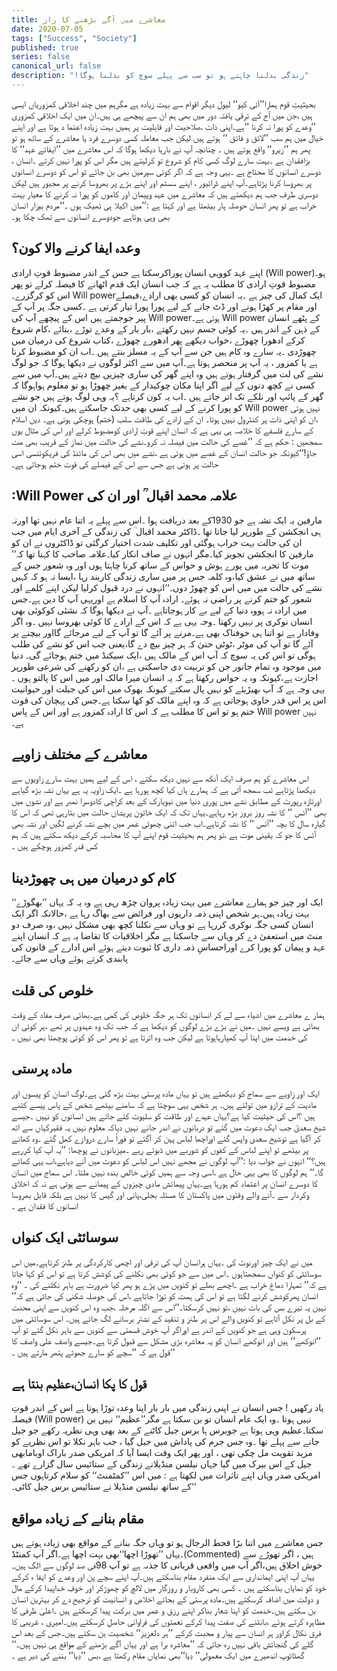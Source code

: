 ```yaml
---
title: معاشرے میں آگے بڑھنے کا راز
date: 2020-07-05
tags: ["Success", "Society"]
published: true
series: false
canonical_url: false
description: "!زندگی بدلنا چاہتے ہو تو سب سے پہلے سوچ کو بدلنا ہوگا"
---
```


بحیثیتِ قوم ہمارا’’آئی کیو‘‘ لیول دیگر اقوام سے بہت زیادہ ہے مگرہم میں چند اخلاقی کمزوریاں ایسی ہیں ،جن میں آج کے ترقی یافتہ دور میں بھی ہم ان سے پیچھے ہی ہیں۔ان میں ایک اخلاقی کمزوری ’’وعدے کو پورا نہ کرنا ‘‘ہے۔اپنی ذات ،صلاحیت اور قابلیت پر ہمیں بہت زیادہ اعتما د ہوتا ہے اور اپنے خیال میں ہم سب ’’لائق و فائق ‘‘ ہوتے ہیں لیکن جب معاملہ کسی دوسرے فرد یا معاشرے کے ساتھ ہو تو پھر ہم ’’زیرو‘‘ واقع ہوتے ہیں ۔ چنانچہ آپ نے بارہا دیکھا ہوگا کہ اس معاشرے میں ’’ایفائے عہد‘‘ کا بڑافقدان ہے ۔بہت سارے لوگ کسی کام کو شروع تو کرلیتے ہیں مگر اس کو پورا نہیں کرتے ۔انسان ، دوسرے انسانوں کا محتاج ہے ۔یہی وجہ ہے کہ اگر کوئی سپرمین بھی بن جائے تو اس کو دوسرے انسانوں پر بھروسا کرنا پڑتاہے۔آپ اپنے ڈرائیور ، اپنے سسٹم اور اپنے بڑے پر بھروسا کرنے پر مجبور ہیں لیکن دوسری طرف جب ہم دیکھتے ہیں کہ معاشرے میں عہد وپیمان اور کاموں کو پورا نہ کرنے کا معیار بہت خراب ہے تو پھر انسان حوصلہ ہار بیٹھتا ہے اور کہتا ہے :’’میں اکیلا ہی ٹھیک ہوں ۔‘‘مردم بیزار انسان بھی وہی ہوتاہے جودوسرے انسانوں سے تھک چکا ہو۔

## وعدہ ایفا کرنے والا کون؟

اپنے عہد کووہی انسان پوراکرسکتا ہے جس کے اندر مضبوط قوتِ ارادی (Will power)ہو۔مضبوط قوتِ ارادی کا مطلب یہ ہے کہ جب انسان ایک قدم اٹھانے کا فیصلہ کرلے تو پھر اس کو کرگزرے۔ Will powerایک کمال کی چیز ہے ۔یہ انسان کو کسی بھی ارادے،فیصلے اور مقام پر کھڑا ہونے اور ڈٹ جانے کے لیے پورا پورا تیار کرتی ہے ۔کسی جگہ پر آپ کے پیر جوجمتے ہیں اس کے پیچھے آپ کی Will powerہوتی ہے۔ Will power کے پٹھے انسان کے ذہن کے اندر ہیں ۔یہ کوئی جسم نہیں رکھتے ،بار بار کے وعدے توڑے ،بنائے ،کام شروع کرکے ادھورا چھوڑے ،خواب دیکھے پھر ادھورے چھوڑے ،کتاب شروع کی درمیان میں چھوڑدی ۔یہ سارے وہ کام ہیں جن سے آپ کے یہ مسلز بنتے ہیں ۔اب ان کو مضبوط کرنا ہے یا کمزور ، یہ آپ پر منحصر ہوتا ہے۔آپ میں سے اکثر لوگوں نے دیکھا ہوگا کہ جو لوگ نشے کی لت میں گرفتار ہوتے ہیں وہ اپنے گھر کی ساری چیزیں بیچ دیتے ہیں۔آپ میں سے کسی نے کچھ دنوں کے لیے اگر اپنا مکان چوکیدار کے بغیر چھوڑا ہو تو معلوم ہواہوگا کہ گھر کے پائپ اور نلکے تک اتر جاتے ہیں ۔اب یہ کون کرتاہے ؟یہ وہی لوگ ہوتے ہیں جو نشے کو پورا کرنے کے لیے کسی بھی حدتک جاسکتے ہیں۔کیونکہ ان میں Will power نہیں ہوتی ،ان کو اپنی ذات پر کنٹرول نہیں ہوتا۔ ان کے ارادے کی طاقت سلب (ختم) ہوچکی ہوتی ہے۔
دین اسلام کے سارے فلسفے کا خلاصہ ہی یہی ہے کہ انسان اپنے قوتِ ارادی کومضبوط کرلے اور اس کی مثال یوں سمجھیں : حکم ہے کہ ’’غصے کی حالت میں فیصلہ نہ کرو۔نشے کی حالت میں نماز کے قریب بھی مت جاؤ!‘‘کیونکہ جو حالت انسان کے غصے میں ہوتی ہے ،نشے میں بھی اس کی مائنڈ کی فریکوئنسی اسی حالت پر ہوتی ہے جس سے اس کے فیصلے کی قوت ختم ہوجاتی ہے۔

## :Will Power علامہ محمد اقبال ؒ اور ان کی

مارفین یہ ایک نشہ ہے جو 1930کے بعد دریافت ہوا ۔اس سے پہلے یہ اتنا عام نہیں تھا اورنہ ہی انجکشن کے طورپر لیا جاتا تھا ۔ڈاکٹر محمد اقبال ؒ کی زندگی کے آخری ایام میں جب ان کی حالت بہت خراب ہوگئی اور تکلیف شدت اختیار کرگئی تو ڈاکٹروں نے ان کو مارفین کا انجکشن تجویز کیا۔مگر انہوں نے صاف انکار کیا۔علامہ صاحب کا کہنا تھا کہ’’ موت کا تجربہ میں پورے ہوش و حواس کے ساتھ کرنا چاہتا ہوں اور وہ شعور جس کے ساتھ میں نے عشق کیا،وہ کلمہ جس پر میں ساری زندگی کاربند رہا ،ایسا نہ ہو کہ کہیں نشے کی حالت میں میں اس کو چھوڑ دوں۔‘‘انہوں نے درد قبول کرلیا لیکن اپنے کلمے اور شعور کو ختم کرنے پر راضی نہ ہوئے۔
ارادہ آپ کا اسلام ہے اوریہی آپ کا دین ہے۔جس میں ارادہ نہ ہووہ دنیا کے لیے بے کار ہوجاتاہے ۔آپ نے دیکھا ہوگا کہ نشئی کوکوئی بھی انسان نوکری پر نہیں رکھتا ۔وجہ یہی ہے کہ اس کے ارادے کا کوئی بھروسا نہیں ۔وہ اگر وفادار ہے تو اتنا ہی خوفناک بھی ہے۔مرنے پر آئے گا تو آپ کے لیے مرجائے گااور بیچنے پر آئے گا تو آپ کی موٹر ،ٹوٹی حتیٰ کہ ہر چیز بیچ دے گا،یعنی جب اس کو نشے کی طلب ہوگی تو اس کی یہ سوچ کہ آپ اس کے مالک ہیں ،ایک سیکنڈ میں ختم ہوجائے گی۔
دنیا میں موجود وہ تمام جانور جن کو تربیت دی جاسکتی ہے ،ان کو رکھنے کی شرعی طورپر اجازت ہے،کیونکہ وہ یہ حواس رکھتا ہے کہ یہ انسان میرا مالک اور میں اس کا پالتو ہوں ۔یہی وجہ ہے کہ آپ بھیڑیئے کو نہیں پال سکتے کیونکہ بھوک میں اس کی جبلت اور حیوانیت اس پر اس قدر حاوی ہوجاتی ہے کہ وہ اپنے مالک کو کھا سکتا ہے۔جس کی پہچان کی قوت ختم ہو تو اس کا مطلب ہے کہ اس کا ارادہ کمزور ہے اور اس کے پاس Will power نہیں ہے۔

## معاشرے کے مختلف زاویے

اس معاشرے کو ہم صرف ایک آنکھ سے نہیں دیکھ سکتے ، اس کے لیے ہمیں بہت سارے زاویوں سے دیکھنا پڑتاہے تب سمجھ آتی ہے کہ ہمارے ہاں کیا کچھ ہورہا ہے ۔ایک زاویہ یہ ہے یہاں نشہ بڑھ گیاہے اورتازہ رپورٹ کے مطابق نشے میں پوری دنیا میں نیویارک کے بعد کراچی کادوسرا نمبر ہے اور نشوں میں بھی ’’آئس ‘‘ کا نشہ روز بروز بڑھ رہاہے۔یہاں تک کہ ایک خاتون پریشان حالت میں بتارہی تھی کہ اس کا گیارہ سال کا بچہ ’’آئس ‘‘ کا نشہ کرتاہے۔اب جب اتنی چھوٹی عمر میں بچے نشہ کرنے لگیں اور نشہ بھی آئس کا جو کہ یقینی موت ہے ،تو پھر ہم بحیثیت قوم اپنے آپ کا محاسبہ کرکے دیکھ سکتے ہیں کہ ہم کس قدر کمزور ہوچکے ہیں ۔

## کام کو درمیان میں ہی چھوڑدینا

ایک اور چیز جو ہمارے معاشرے میں بہت زیادہ پروان چڑھ رہی ہے وہ یہ کہ یہاں ’’بھگوڑے‘‘ بہت زیادہ ہیں۔ہر شخص اپنی ذمہ داریوں اور فرائض سے بھاگ رہا ہے ،حالانکہ اگر ایک انسان کسی جگہ نوکری کررہا ہے تو وہاں سے نکلنا کچھ بھی مشکل نہیں ،وہ صرف دو منٹ میں استعفیٰ دے کر وہاں سے جاسکتا ہے مگر اخلاقیات کا تقاضا یہ ہے کہ انسان اپنے عہد و پیمان کو پورا کرے اوراحساسِ ذمہ داری کا ثبوت دیتے ہوئے اس ادارے کے قانون کی پابندی کرتے ہوئے وہاں سے جائے۔

## خلوص کی قلت

ہمار ے معاشرے میں اشیاء سے لے کر انسانوں تک ہر جگہ خلوص کی کمی ہے۔بھائی صرف مفاد کے وقت بھائی ہے ویسے نہیں ۔میں نے بڑے بڑے لوگوں کو دیکھا ہے کہ جب تک وہ عہدوں پر تھے ،ہر کوئی ان کی خدمت میں اپنا آپ کھپارہاہوتا ہے لیکن جب وہ اترتا ہے تو پھر اس کو کوئی پوچھتا بھی نہیں ۔

## مادہ پرستی

ایک اور زاویے سے سماج کو دیکھتے ہیں تو یہاں مادہ پرستی بہت بڑھ گئی ہے۔لوگ انسان کو پیسوں اور مادیت کے ترازو میں تولتے ہیں۔ ہر شخص یہی سوچتا ہے کہ سامنے بیٹھے شخص کے پاس پیسے کتنے ہیں ؟اس کی حیثیت کیا ہے؟یہاں عہدے اور طاقت کو سلیوٹ کئے جاتے ہیں انسانوں کو نہیں ۔جیسے شیخ سعدیؒ جب ایک دعوت میں گئے تو دربانوں نے اندر جانے نہیں دیاکہ معلوم نہیں یہ فقیرکہاں سے اٹھ کر آگیا ہے توشیخ سعدی واپس گئے اوراچھا لباس پہن کر آگئے تو فوراً سارے دروازے کھل گئے ۔وہ کھانے پر بیٹھے تو اپنے لباس کے کفوں کو شوربے میں ڈبوتے رہے ۔میزبانوں نے پوچھا: ’’یہ آپ کیا کررہے ہیں؟‘‘ انہوں نے جواب دیا :’’آپ لوگوں نے مجھے نہیں اس لباس کو دعوت میں آنے دیاہے،اب یہی کھائے گا۔‘‘
ہم لوگوں کا بھی یہی حال ہے ،اسی وجہ سے ہمیں کوئی خالص بندہ نہیں ملتا۔ اس سماج میں انسان کا دوسرے انسان پر اعتماد کم ہورہا ہے۔یہاں پیمائش مادی چیزوں کے پیمانے سے ہوتی ہے نہ کہ اخلاق وکردار سے ۔آنے والے وقتوں میں پاکستان کا مسئلہ بجلی،پانی اور گیس کا نہیں ہے بلکہ قابل بھروسا انسانوں کا فقدان ہے ۔

## سوسائٹی ایک کنواں

میں نے ایک چیز اورنوٹ کی ۔یہاں ہرانسان آپ کی ترقی اور اچھی کارکردگی پر طنز کرتاہے۔میں اس سوسائٹی کو کنواں سمجھتاہوں ۔اس میں سے جو کوئی بھی نکلنے کی کوشش کرتا ہے تو اس کو کہا جاتا ہے کہ’’ تمہارا دماغ خراب ہے ۔اچھے بھلے تو کنویں میں پڑے ہو پھر کیا ضرورت ہے باہر نکلنے کی ۔ ‘‘وہ انسان پھرکوشش کرنے لگتا ہے تو اس کی ہمت کو توڑا جاتاہے ،اس کی حوصلہ شکنی کی جاتی ہے کہ’’ نہیں یہ تیرے بس کی بات نہیں ،تو نہیں کرسکتا۔‘‘اس سے اگلہ مرحلہ ،جب وہ اس کنویں سے اپنی محنت کے بل پر نکل آتاہے تو کنویں والے اس پر طنز و تنقید کے نشتر برسانے لگ جاتے ہیں۔
اس سوسائٹی میں پرسکون وہی ہے جو کنویں کے اندر ہے اوراگر آپ خوش قسمتی سے کنویں سے باہر نکل گئے تو آپ ’’انوکھے‘‘ ہیں اور انوکھے انسان کو یہ معاشرہ بڑی مشکل سے قبول کرتا ہے۔جیسے واصف علی واصف کا قول ہے کہ ’’سچے کو سارے جھوٹے پتھر مارتے ہیں ۔‘‘

## قول کا پکا انسان،عظیم بنتا ہے

یاد رکھیں ! جس انسان نے اپنی زندگی میں بار بار اپنا وعدہ توڑا ہوتا ہے اس کے اندر قوتِ فیصلہ (Will power) نہیں ہوتا ۔وہ ایک عام انسان تو بن سکتا ہے مگر’’عظیم‘‘ نہیں بن سکتا۔عظیم وہی ہوتا ہے جوبرس ہا برس جیل کاٹنے کے بعد بھی وہی نظریہ رکھے جو جیل جانے سے پہلے تھا ۔وہ جس جرم کی پاداش میں جیل گیا ، جب باہر نکلا تو اس نظریے کو مزید تقویت مل چکی تھی ، اور پھر ایک وقت ایسا آیا کہ امریکی صدر باراک اوبامابھی جیل کے اس بیرک میں گیا جہاں نیلسن منڈیلانے زندگی کے ستائیس سال گزارے تھے ۔امریکی صدر وہاں اپنے تاثرات میں لکھتا ہے : میں اس ’’کمٹمنٹ‘‘ کو سلام کرتاہوں جس کے ساتھ نیلسن منڈیلا نے ستائیس برس جیل کاٹی۔‘‘

## مقام بنانے کے زیادہ مواقع

جس معاشرے میں اتنا بڑا قحط الرجال ہو تو وہاں جگہ بنانے کے مواقع بھی زیادہ ہوتے ہیں ۔یہاں ’’تھوڑا اچھا‘‘بھی بہت اچھا ہے۔اگر آپ کمنٹڈ(Commented) ہیں ، اگر تھوڑے سے خوش اخلاق ہیں،اگر آپ میں واقعی قربانی کا جذبہ ہے تو آپ 98فی صد لوگوں سے الگ ہیں۔یہاں آپ اپنی ایمانداری سے ایک منفرد مقام بناسکتے ہیں۔آپ اپنے سچے پن اور وعدے کو ایفا ء کرکے خود کو نمایاں بناسکتے ہیں ۔ کسی بھی کاروبار و روزگار میں لالچ کو چھوڑکر اور خوفِ خداپیدا کرکے مال و دولت میں اضافہ کرسکتے ہیں۔مادہ پرستی کے بجائے اخلاص و انسانیت کو ترجیح دے کر بہترین انسان بن سکتے ہیں۔خدمت کو اپنا شعار بناکر اپنے رزق و عمر میں برکت پیدا کرسکتے ہیں ۔اعلیٰ ظرفی کا مظاہرہ کرتے ہوئے ،بانٹنے کی صفت پیدا کرکے نعمتوں کی فراوانی حاصل کرسکتے ہیں۔امیری ، غریبی کا فرق نکال کراور ہر انسان سے پیار و محبت کرکے ’’ہر دلعزیز‘‘ شخصیت بن سکتے ہیں۔جس کے بعد اس گلے کی گنجائش باقی نہیں رہ جاتی کہ
’’معاشرہ برا ہے اور یہاں آگے بڑھنے کے مواقع ہی نہیں ہیں۔‘‘
گھٹاٹوپ اندھیرے میں ایک معمولی’’ دِیا‘‘بھی نمایاں مقام رکھتا ہے ،بس ’’دِیا‘‘ بننے کی دیر ہے ۔
